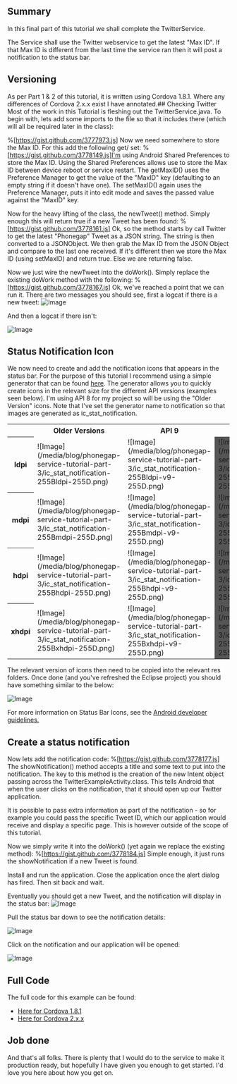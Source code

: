 ## Summary
In this final part of this tutorial we shall complete the TwitterService.

The Service shall use the Twitter webservice to get the latest "Max ID".  If that Max ID is different from the last time the service ran then it will post a notification to the status bar.

## Versioning
As per Part 1 &amp; 2 of this tutorial, it is written using Cordova 1.8.1.  Where any differences of Cordova 2.x.x exist I have annotated.## Checking Twitter 
Most of the work in this Tutorial is fleshing out the TwitterService.java.  To begin with, lets add some imports to the file so that it includes there (which will all be required later in the class):

%[https://gist.github.com/3777973.js] Now we need somewhere to store the Max ID.  For this add the following get/ set: %[https://gist.github.com/3778149.js]I'm using Android Shared Preferences to store the Max ID.  Using the Shared Preferences allows use to store the Max ID between device reboot or service restart.  The getMaxID() uses the Preference Manager to get the value of the "MaxID" key (defaulting to an empty string if it doesn't have one).  The setMaxID() again uses the Preference Manager, puts it into edit mode and saves the passed value against the "MaxID" key. 

Now for the heavy lifting of the class, the newTweet() method.  Simply enough this will return true if a new Tweet has been found:
%[https://gist.github.com/3778161.js] Ok, so the method starts by call Twitter to get the latest "Phonegap" Tweet as a JSON string.  The string is then converted to a JSONObject.  We then grab the Max ID from the JSON Object and compare to the last one received.  If it's different then we store the Max ID (using setMaxID) and return true.  Else we are returning false.

Now we just wire the newTweet into the doWork().  Simply replace the existing doWork method with the following:
%[https://gist.github.com/3778167.js] Ok, we've reached a point that we can run it.  There are two messages you should see, first a logcat if there is  a new tweet:
![Image](/media/blog/phonegap-service-tutorial-part-3/image2.png)


And then a logcat if there isn't:

![Image](/media/blog/phonegap-service-tutorial-part-3/image3.png)
## Status Notification Icon 
We now need to create and add the notification icons that appears in the status bar.  For the purpose of this tutorial I recommend using a simple generator that can be found [here](http://android-ui-utils.googlecode.com/hg/asset-studio/dist/icons-notification.html#source.type=text&amp;source.space.trim=1&amp;source.space.pad=0&amp;source.text.text=RF&amp;source.text.font=Courier%20New&amp;shape=square&amp;name=notification).  The generator allows you to quickly create icons in the relevant size for the different API versions (examples seen below).
I'm using API 8 for my project so will be using the "Older Version" icons.  Note that I've set the generator name to notification so that images are generated as ic_stat_notification.
<table>   <tbody><tr>      <th></th>      <th>Older Versions</th>      <th>API 9</th>      <th>API 11</th>   </tr><tr>      <th>ldpi</th>      <td>![Image](/media/blog/phonegap-service-tutorial-part-3/ic_stat_notification-255Bldpi-255D.png)

</td>      <td>![Image](/media/blog/phonegap-service-tutorial-part-3/ic_stat_notification-255Bldpi-v9-255D.png)

</td>      <td style="background-color: #555555;">![Image](/media/blog/phonegap-service-tutorial-part-3/ic_stat_notification-255Bldpi-v11-255D.png)

</td>   </tr><tr>      <th>mdpi</th>      <td>![Image](/media/blog/phonegap-service-tutorial-part-3/ic_stat_notification-255Bmdpi-255D.png)

</td>      <td>![Image](/media/blog/phonegap-service-tutorial-part-3/ic_stat_notification-255Bmdpi-v9-255D.png)

</td>      <td style="background-color: #555555;">![Image](/media/blog/phonegap-service-tutorial-part-3/ic_stat_notification-255Bmpdi-v11-255D.png)

</td>   </tr><tr>      <th>hdpi</th>      <td>![Image](/media/blog/phonegap-service-tutorial-part-3/ic_stat_notification-255Bhdpi-255D.png)

</td>      <td>![Image](/media/blog/phonegap-service-tutorial-part-3/ic_stat_notification-255Bhdpi-v9-255D.png)

</td>      <td style="background-color: #555555;">![Image](/media/blog/phonegap-service-tutorial-part-3/ic_stat_notification-255Bhdpi-v11-255D.png)

</td>   </tr><tr>      <th>xhdpi</th>      <td>![Image](/media/blog/phonegap-service-tutorial-part-3/ic_stat_notification-255Bxhdpi-255D.png)

</td>      <td>![Image](/media/blog/phonegap-service-tutorial-part-3/ic_stat_notification-255Bxhdpi-v9-255D.png)

</td>      <td style="background-color: #555555;">![Image](/media/blog/phonegap-service-tutorial-part-3/ic_stat_notification-255Bxhdpi-v11-255D.png)

</td>   </tr></tbody></table>The relevant version of icons then need to be copied into the relevant res folders.  Once done (and you've refreshed the Eclipse project) you should have something similar to the below:

![Image](/media/blog/phonegap-service-tutorial-part-3/image1.png)

For more information on Status Bar Icons, see the [Android developer guidelines.](http://developer.android.com/guide/practices/ui_guidelines/icon_design_status_bar.html)

## Create a status notification 
Now lets add the notification code:
%[https://gist.github.com/3778177.js] The showNotification() method accepts a title and some text to put into the notification.  The key to this method is the creation of the new Intent object passing across the TwitterExampleActivity.class.  This tells Android that when the user clicks on the notification, that it should open up our Twitter application.

It is possible to pass extra information as part of the notification - so for example you could pass the specific Tweet ID, which our application would receive and display a specific page.  This is however outside of the scope of this tutorial.

Now we simply write it into the doWork() (yet again we replace the existing method):
%[https://gist.github.com/3778184.js] Simple enough, it just runs the showNotification if a new Tweet is found.

Install and run the application.  Close the application once the alert dialog has fired.  Then sit back and wait.

Eventually you should get a new Tweet, and the notification will display in the status bar:
![Image](/media/blog/phonegap-service-tutorial-part-3/image4.png)



Pull the status bar down to see the notification details:

![Image](/media/blog/phonegap-service-tutorial-part-3/image5.png)

Click on the notification and our application will be opened:

![Image](/media/blog/phonegap-service-tutorial-part-3/image6.png)
## 
## Full Code
The full code for this example can be found:


* [Here for Cordova 1.8.1](https://github.com/Red-Folder/phonegap-samples/tree/master/1.8.1/TwitterExample)
* [Here for Cordova 2.x.x](https://github.com/Red-Folder/phonegap-samples/tree/master/2.0.0/TwitterExample)

## Job done
And that's all folks.
There is plenty that I would do to the service to make it production ready, but hopefully I have given you enough to get started.
I'd love you here about how you get on. 